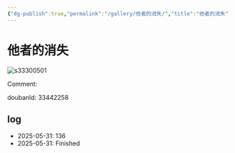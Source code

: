 ```yaml
---
{"dg-publish":true,"permalink":"/gallery/他者的消失/","title":"他者的消失","created":"2025-06-16T14:31:17.573+08:00"}
---
```



# 他者的消失

![s33300501](https://hiraeth-picbed.oss-cn-beijing.aliyuncs.com/s33300501.webp)

Comment: 



doubanId: 33442258

## log

- 2025-05-31: 136
- 2025-05-31: Finished
